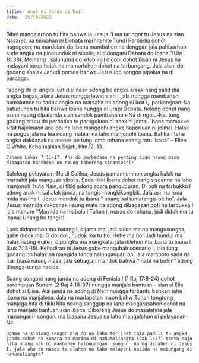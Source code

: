 ```yaml
---
title:  Anak ni Janda di Nain
date:  25/10/2022
---
```


Bibel mangajarhon  tu hita bahwa ia Jesus “I ma taringot tu Jesus na sian Nasaret, na miniahan ni Debata marhitehite Tondi Parbadia dohot hagogoon; na mardalani do Ibana mambahen na denggan jala pahisarhon sude angka na pinatunduk ni sibolis, ai didongani Debata do Ibana.”(Ula 10:38). Memang , saluhutna do kitab injil digohi dohot kisah  ni Jesus na melayani torop halak na mamorluhon dohot na tarbungang. Jala alani do, godang ahalak Jahudi porsea bahwa Jesus  ido songon sipalua na di parbagai.

“adong do di angka  luat disi naso adong  be angka arsak nang sahit dia angka bagas, alana Jesus  nungga lewat sian I, jala nungga mambahen hamalumon tu sadok angka na marsahit na adong di luat I,. parkarejoan-Na patuduhon tu hita bahwa Ibana nungga di urapi Debata. holong dohot nang asina naung dipatarida sian sandok pambahenan-Na di ngolu-Na. tung godang situtu do perhatian  tu parngoluon ni anak ni jomai. Ibana mamakke sifat hajolmaon ada boi na laho manggohi angka haporluan ni  jolmai. Halak na pogos jala na lea ndang  mabiar na laho manjonohi Ibana. Bahkan tahe angka dakdanak na menek pe tung lomo rohana naeng  rotu Ibana” – Ellen G.White, Kebahagiaan Sejati, hlm.12, 13.

`Jahama Lukas 7:11-17. Aha do parbedaan na penting sian naung masa dibagasan haheheon on naung tabereng sinantoari?`

Saleleng  pelayanan-Na di Galilea, Jesus  pamamlumhon angka halak na marsahit jala mangusir sibolis. Sada tikki Ibana dohot nang  siseanna na laho manjonohi huta Nain, di tikki adong  acara panguburan. Di poti na tarbukka I adong anak ni sahalak janda, na tangis mongkikongkik. Jala asi ma rona mida ina-ina I,  Jesus  mandok tu ibana “ unang sai tumatangis be ho”. Jala Jesus marnida dakdanak naung mate na adong dibagasan poti na tarbukka I jala manure “Marnida na mabalu i Tuhan i, maras do rohana, jadi didok ma tu ibana: Unang ho tangis!

Laos didapothon ma batang i, dijama ma, jadi sulon ma na mangusungsa, gabe didok ma: O dolidoli, hudok ma tu ho: Hehe ma ho! Jadi hundul ma halak naung mate i, dipungka ma mangkatai jala dilehon ma ibana tu inana i. (Luk 7:13-15). Kehadiran ni Jesus gabe mangubah scenario I, jala tung godang do halak na mangida tanda halongangan on, jala mamboto sada na luar biasa naung masa, jala sebagian mandok bahwa “ nabi na bolon” adong ditonga-tonga nasida.

Suang songoni nang  janda na adong di Fenisia I (1 Raj 17:8-24) dohot parompuan Sunem (2 Raj 4:18-37) nungga manjalo bantuan – sian si Elia dohot si Elisa. Alai janda na adong di Nain nungga tarbantu bahkan tahe ibana na manjalosa. Jala na marlapatan maon bahw Tuhan tongtong manjaga hita di tikki hita ndang  sanggup na laho mangarasahon dohot na laho manjalo bantuan sian Ibana. Dibereng Jesus do masalahna jala manangani- songoni ma biasana Jesus na laho mangulahon di pelayanan-Na.

`Ugama na sintong songon dia do na laho terlibat jala paduli tu angka janda dohot na somara so marina di nahumaliangta (Jak 1:27) tontu sajo hita ndang nab oi mambahen halongangan  songon  naung dibahen ni Jesus I, jala aha do naboi ta ulahon na laho melayani nasida na mabungang di nahumaliangta?`